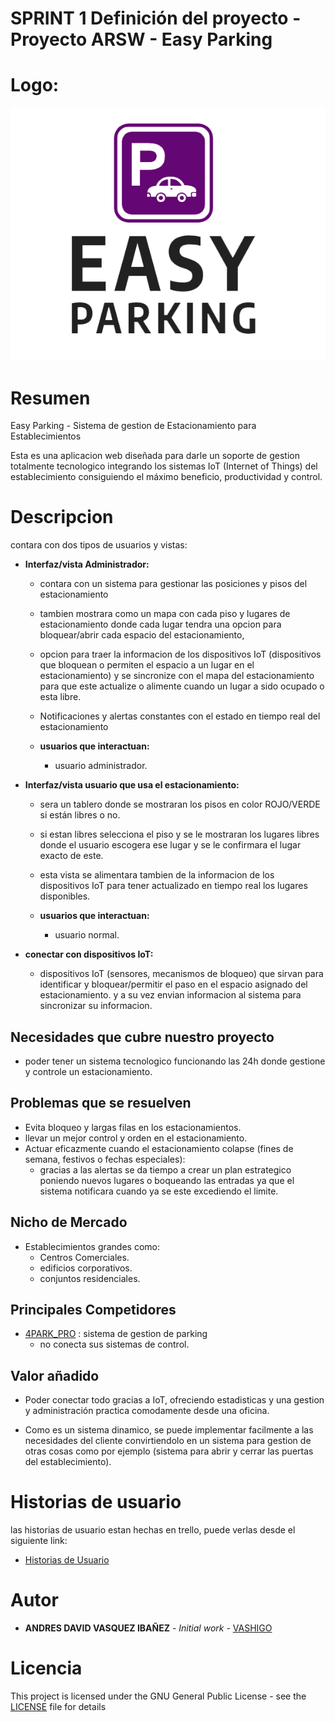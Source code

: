 # SPRINT 1 Definición del proyecto - Proyecto ARSW - Easy Parking 

# Logo:

<p align="center">
    <img  src="img/logo.png">
</p>

# Resumen

Easy Parking - Sistema de gestion de Estacionamiento para Establecimientos

Esta es una aplicacion web diseñada para darle un soporte de gestion totalmente tecnologico integrando los sistemas IoT (Internet of Things) del establecimiento consiguiendo el máximo beneficio, productividad y control.

# Descripcion

contara con dos tipos de usuarios y vistas:

- **Interfaz/vista Administrador:**

    - contara con un sistema para gestionar las posiciones y pisos del estacionamiento
    - tambien mostrara como un mapa con cada piso y lugares de estacionamiento donde cada lugar tendra una opcion para bloquear/abrir cada espacio del estacionamiento, 
    - opcion para traer la informacion de los dispositivos IoT (dispositivos que bloquean o permiten el espacio a un lugar en el estacionamiento) y se sincronize con el mapa del estacionamiento para que este actualize o alimente cuando un lugar a sido ocupado o esta libre.
    - Notificaciones y alertas constantes con el estado en tiempo real del estacionamiento

    - **usuarios que interactuan:**

        - usuario administrador.

- **Interfaz/vista usuario que usa el estacionamiento:** 

    - sera un tablero donde se mostraran los pisos en color ROJO/VERDE si están libres o no.
    - si estan libres selecciona el piso y se le mostraran los lugares libres donde el usuario escogera ese lugar y se le confirmara el lugar exacto de este.
    - esta vista se alimentara tambien de la informacion de los dispositivos IoT para tener actualizado en tiempo real los lugares disponibles.

    - **usuarios que interactuan:**

        - usuario normal.

- **conectar con dispositivos IoT:** 

    - dispositivos IoT (sensores, mecanismos de bloqueo) que sirvan para identificar y bloquear/permitir el paso en el espacio asignado del estacionamiento. y a su vez envian informacion al sistema para sincronizar su informacion.


## Necesidades que cubre nuestro proyecto

- poder tener un sistema tecnologico funcionando las 24h donde gestione y controle un estacionamiento.

## Problemas que se resuelven

- Evita bloqueo y largas filas en los estacionamientos.
- llevar un mejor control y orden en el estacionamiento.
- Actuar eficazmente cuando el estacionamiento colapse (fines de semana, festivos o fechas especiales):
    - gracias a las alertas se da tiempo a crear un plan estrategico poniendo nuevos lugares o boqueando las entradas ya que el sistema notificara cuando ya se este excediendo el limite.

## Nicho de Mercado

- Establecimientos grandes como:
    - Centros Comerciales.
    - edificios corporativos.
    - conjuntos residenciales.

## Principales Competidores

- [4PARK_PRO](https://imasdetres.com/sistema-control-accesos-gestion-parking/) : sistema de gestion de parking 
    - no conecta sus sistemas de control.

## Valor añadido

- Poder conectar todo gracias a IoT, ofreciendo estadisticas y una gestion y administración practica comodamente desde una oficina.

- Como es un sistema dinamico, se puede implementar facilmente a las necesidades del cliente convirtiendolo en un sistema para gestion de otras cosas como por ejemplo (sistema para abrir y cerrar las puertas del establecimiento).


# Historias de usuario

las historias de usuario estan hechas en trello, puede verlas desde el siguiente link:

- [Historias de Usuario](https://trello.com/b/rBTDUsPz/historias-de-usuario-easyparking)


# Autor

* **ANDRES DAVID VASQUEZ IBAÑEZ** - *Initial work* - [VASHIGO](https://github.com/vashigo)


# Licencia

This project is licensed under the GNU General Public License - see the [LICENSE](LICENSE) file for details
